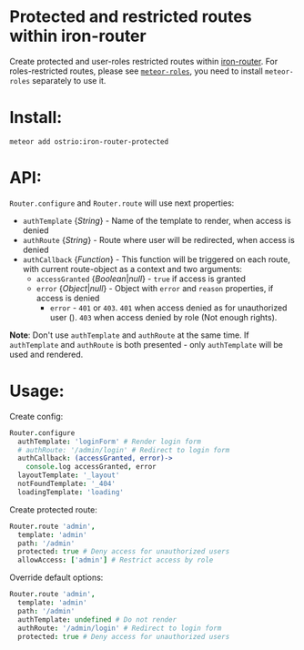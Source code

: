 Protected and restricted routes within iron-router
========
Create protected and user-roles restricted routes within [iron-router](https://atmospherejs.com/iron/router).
For roles-restricted routes, please see [`meteor-roles`](https://github.com/alanning/meteor-roles), you need to install `meteor-roles` separately to use it.

Install:
========
```shell
meteor add ostrio:iron-router-protected
```

API:
========
`Router.configure` and `Router.route` will use next properties:
 - `authTemplate` {*String*} - Name of the template to render, when access is denied
 - `authRoute` {*String*} - Route where user will be redirected, when access is denied
 - `authCallback` {*Function*} - This function will be triggered on each route, with current route-object as a context and two arguments:
    * `accessGranted` {*Boolean*|*null*} - `true` if access is granted
    * `error` {*Object*|*null*} - Object with `error` and `reason` properties, if access is denied
      - `error` - `401` or `403`. `401` when access denied as for unauthorized user (). `403` when access denied by role (Not enough rights).

__Note__: Don't use `authTemplate` and `authRoute` at the same time. If `authTemplate` and `authRoute` is both presented - only `authTemplate` will be used and rendered.


Usage:
========
Create config:
```coffeescript
Router.configure
  authTemplate: 'loginForm' # Render login form
  # authRoute: '/admin/login' # Redirect to login form
  authCallback: (accessGranted, error)->
    console.log accessGranted, error
  layoutTemplate: '_layout'
  notFoundTemplate: '_404'
  loadingTemplate: 'loading'
```

Create protected route:
```coffeescript
Router.route 'admin',
  template: 'admin'
  path: '/admin'
  protected: true # Deny access for unauthorized users
  allowAccess: ['admin'] # Restrict access by role
```

Override default options:
```coffeescript
Router.route 'admin',
  template: 'admin'
  path: '/admin'
  authTemplate: undefined # Do not render
  authRoute: '/admin/login' # Redirect to login form
  protected: true # Deny access for unauthorized users
```